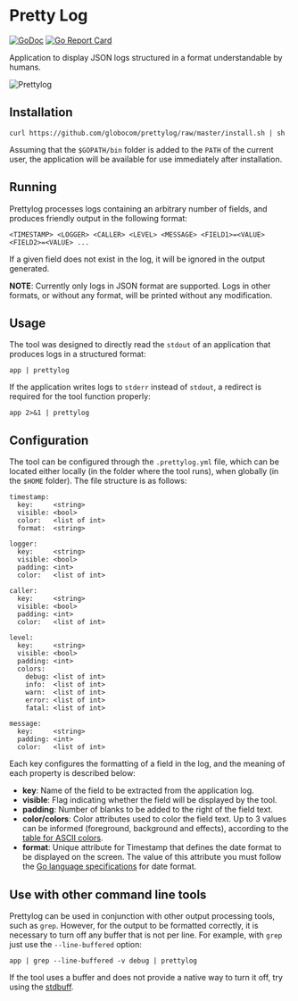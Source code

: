 # Pretty Log

[![GoDoc](https://godoc.org/github.com/globocom/prettylog?status.svg)](https://godoc.org/github.com/globocom/prettylog)
[![Go Report Card](https://goreportcard.com/badge/github.com/globocom/prettylog)](https://goreportcard.com/report/github.com/globocom/prettylog)

Application to display JSON logs structured in a format understandable by humans.

![Prettylog](https://github.com/globocom/prettylog/raw/master/prettylog.png)

## Installation

    curl https://github.com/globocom/prettylog/raw/master/install.sh | sh 

Assuming that the `$GOPATH/bin` folder is added to the `PATH` of the current user, the application will be available for use immediately after installation.


## Running

Prettylog processes logs containing an arbitrary number of fields, and produces friendly output in the following format:

    <TIMESTAMP> <LOGGER> <CALLER> <LEVEL> <MESSAGE> <FIELD1>=<VALUE> <FIELD2>=<VALUE> ...

If a given field does not exist in the log, it will be ignored in the output generated.

**NOTE**: Currently only logs in JSON format are supported. Logs in other formats, or without any format, will be printed without any modification.

## Usage

The tool was designed to directly read the `stdout` of an application that produces logs in a structured format:

    app | prettylog

If the application writes logs to `stderr` instead of `stdout`, a redirect is required for the tool function properly:

    app 2>&1 | prettylog

## Configuration

The tool can be configured through the `.prettylog.yml` file, which can be located either locally (in the folder where the tool runs), when globally (in the `$HOME` folder). The file structure is as follows:

    timestamp:
      key:     <string>
      visible: <bool> 
      color:   <list of int>
      format:  <string>

    logger:
      key:     <string>
      visible: <bool>
      padding: <int>
      color:   <list of int> 

    caller:
      key:     <string>
      visible: <bool>
      padding: <int>
      color:   <list of int>

    level:
      key:     <string>
      visible: <bool>
      padding: <int>
      colors:
        debug: <list of int>
        info:  <list of int>
        warn:  <list of int>
        error: <list of int>
        fatal: <list of int>

    message:
      key:     <string>
      padding: <int>
      color:   <list of int>

Each key configures the formatting of a field in the log, and the meaning of each property is described below:

- **key**: Name of the field to be extracted from the application log.
- **visible**: Flag indicating whether the field will be displayed by the tool.
- **padding**: Number of blanks to be added to the right of the field text.
- **color/colors**: Color attributes used to color the field text. Up to 3 values ​​can be informed (foreground, background and effects), according to the [table for ASCII colors](https://en.wikipedia.org/wiki/ANSI_escape_code#Colors).
- **format**: Unique attribute for Timestamp that defines the date format to be displayed on the screen. The value of this attribute you must follow the [Go language specifications](https://golang.org/pkg/time/#pkg-constants) for date format.

## Use with other command line tools

Prettylog can be used in conjunction with other output processing tools, such as `grep`. However, for the output to be formatted correctly, it is necessary to turn off any buffer that is not per line. For example, with `grep` just use the `--line-buffered` option:

    app | grep --line-buffered -v debug | prettylog

If the tool uses a buffer and does not provide a native way to turn it off, try using the [stdbuff](https://www.gnu.org/software/coreutils/manual/html_node/stdbuf-invocation.html).